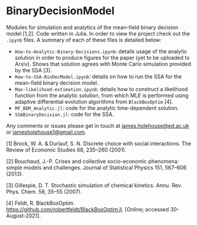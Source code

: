# BinaryDecisionModel
Modules for simulation and analytics of the mean-field binary decision model [1,2]. Code written in Julia. In order to view the project check out the `.ipynb` files. A summary of each of these files is detailed below:

- `How-to-Analytic-Binary-Decisions.ipynb`: details usage of the analytic solution in order to produce figures for the paper (yet to be uploaded to Arxiv). Shows that solution agrees with Monte Carlo simulation provided by the SSA [3].
- `How-to-SSA-BinDecModel.ipynb`: details on how to run the SSA for the mean-field binary decision model.
- `Max-likelihood-estimation.ipynb`: details how to construct a likelihood function from the analytic solution, from which MLE is performed using adaptive differential evolution algorithms from `BlackBoxOptim` [4].
- `MF_BDM_Analytic.jl`: code for the analytic time-dependent solution.
- `SSABinaryDecision.jl`: code for the SSA.

Any comments or issues please get in touch at james.holehouse@ed.ac.uk or jamesholehouse1@gmail.com.

[1] Brock, W. A. & Durlauf, S. N. Discrete choice with social interactions. The Review of Economic Studies 68, 235–260 (2001).

[2] Bouchaud, J.-P. Crises and collective socio-economic phenomena: simple models and challenges. Journal of Statistical Physics 151, 567–606 (2013).

[3]  Gillespie, D. T. Stochastic simulation of chemical kinetics. Annu. Rev. Phys. Chem. 58, 35–55 (2007).

[4]  Feldt, R. BlackBoxOptim. https://github.com/robertfeldt/BlackBoxOptim.jl. [Online; accessed 30-August-2021].

